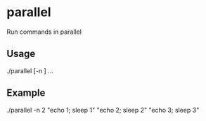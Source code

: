# parallel
Run commands in parallel

## Usage
./parallel [-n <parallelism count>] <command1> <command2> ...

## Example
./parallel -n 2 "echo 1; sleep 1" "echo 2; sleep 2" "echo 3; sleep 3"
